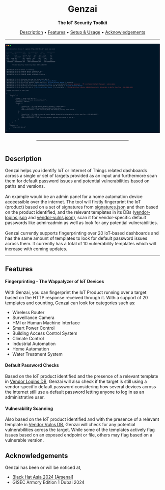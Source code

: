 <h1 align="center">Genzai</h1>
<p align="center"><b>The IoT Security Toolkit</b></p>
<p align="center">
<a href="#description">Description</a> • <a href="#features">Features</a> • <a href="./docs/documentation.md#setupnusage">Setup & Usage</a> • <a href="#acknowledgements">Acknowledgements</a><br>
</p>
<hr>
<img src="./genzai.png">
<hr style="width:300px; height: 1px; margin: auto; margin-top: 20px;" />
<br>
<div id="description">
<h2> Description </h2>
Genzai helps you identify IoT or Internet of Things related dashboards across a single or set of targets provided as an input and furthermore scan them for default password issues and potential vulnerabilities based on paths and versions.
<br></br>
An example would be an admin panel for a home automation device acceessible over the internet. The tool will firstly fingerprint the IoT (product) based on a set of signatures from <a href="./signatures.json">signatures.json</a> and then based on the product identified, and the relevant templates in its DBs (<a href="./vendor-logins.json">vendor-logins.json</a> and <a href="./vendor-vulns.json">vendor-vulns.json</a>), scan it for vendor-specific default passwords like  admin:admin as well as look for any potential vulnerabilities.
<br><br>
Genzai currently supports fingerprinting over 20 IoT-based dashboards and has the same amount of templates to look for default password issues across them. It currently has a total of 10 vulnerability templates which will increase with coming updates.
</div>
<hr style="height: 1px;">

<div id="features">
<h2> Features </h2>

<h4>Fingerprinting - The Wappalyzer of IoT Devices</h4>
With Genzai, you can fingerprint the IoT Product running over a target based on the HTTP response received through it. With a support of 20 templates and counting, Genzai can look for categories such as:
<br>

- Wireless Router
- Surveillance Camera
- HMI or Human Machine Interface
- Smart Power Control
- Building Access Control System
- Climate Control
- Industrial Automation
- Home Automation
- Water Treatment System

<h4>Default Password Checks</h4>
Based on the IoT product identified and the presence of a relevant template in <a href="./vendor-logins.json">Vendor Logins DB</a>, Genzai will also check if the target is still using a vendor-specific default password considering how several devices across the internet still use a default password letting anyone to log in as an administrative user.
</div>

<h4>Vulnerability Scanning</h4>
Also based on the IoT product identified and with the presence of a relevant template in <a href="./vendor-vulns.json">Vendor Vulns DB</a>, Genzai will check for any potential vulnerabilities across the target. While some of the templates actively flag issues based on an exposed endpoint or file, others may flag based on a vulnerable version.
</div>

<div id="acknowledgements">
<h2> Acknowledgements </h2>
Genzai has been or will be noticed at,
<ul type="disc">
<li><a href="https://www.blackhat.com/asia-24/arsenal/schedule/index.html#genzai---the-iot-security-toolkit-37373">Black Hat Asia 2024 [Arsenal]</a></li>
<li>GISEC Armory Edition 1 Dubai 2024</li>

</ul>
</div>
